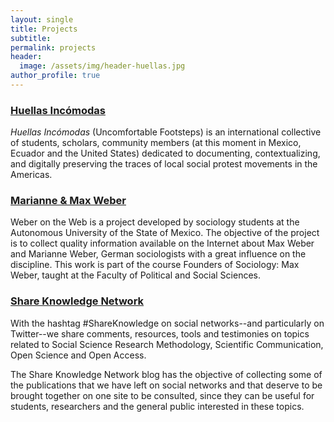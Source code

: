```yaml
---
layout: single
title: Projects
subtitle:
permalink: projects
header:
  image: /assets/img/header-huellas.jpg
author_profile: true
---
```


### [Huellas Incómodas](https://idrhku.org/huellasincomodas/)

_Huellas Incómodas_ (Uncomfortable Footsteps) is an international collective of students, scholars, community members (at this moment in Mexico, Ecuador and the United States) dedicated to documenting, contextualizing, and digitally preserving the traces of local social protest movements in the Americas.

### [Marianne & Max Weber](https://rosariorogel.net/weberweb)

Weber on the Web is a project developed by sociology students at the Autonomous University of the State of Mexico. The objective of the project is to collect quality information available on the Internet about Max Weber and Marianne Weber, German sociologists with a great influence on the discipline. This work is part of the course Founders of Sociology: Max Weber, taught at the Faculty of Political and Social Sciences. 


### [Share Knowledge Network](https://shareknowledgenetwork.wordpress.com)

With the hashtag #ShareKnowledge on social networks--and particularly on Twitter--we share comments, resources, tools and testimonies on topics related to Social Science Research Methodology, Scientific Communication, Open Science and Open Access.

The Share Knowledge Network blog has the objective of collecting some of the publications that we have left on social networks and that deserve to be brought together on one site to be consulted, since they can be useful for students, researchers and the general public interested in these topics.